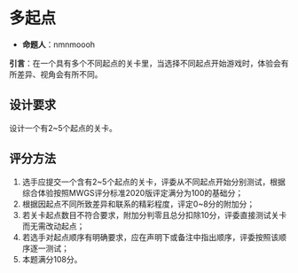 # 多起点

- **命题人**：nmnmoooh

**引言**：在一个具有多个不同起点的关卡里，当选择不同起点开始游戏时，体验会有所差异、视角会有所不同。

## 设计要求

设计一个有2~5个起点的关卡。

## 评分方法

1. 选手应提交一个含有2~5个起点的关卡，评委从不同起点开始分别测试，根据综合体验按照MWGS评分标准2020版评定满分为100的基础分；
2. 根据因起点不同所致差异和联系的精彩程度，评定0~8分的附加分；
3. 若关卡起点数目不符合要求，附加分判零且总分扣除10分，评委直接测试关卡而无需改动起点；
4. 若选手对起点顺序有明确要求，应在声明下或备注中指出顺序，评委按照该顺序逐一测试；
5. 本题满分108分。